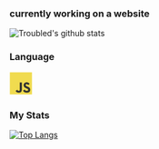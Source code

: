 ### currently working on a website


![Troubled's github stats](https://github-readme-stats.vercel.app/api?username=nuttionsato&show_icons=true&theme=dark)

### Language
<img src="https://github.com/devicons/devicon/blob/master/icons/javascript/javascript-original.svg" title="JavaScript" alt="JavaScript" width="40" height="40"/>&nbsp;

 ### My Stats 
[![Top Langs](https://github-readme-stats.vercel.app/api/top-langs/?username=nuttionsato&layout=compact&theme=vision-friendly-dark)](https://github.com/anuraghazra/github-readme-stats)

